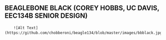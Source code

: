 BEAGLEBONE BLACK (COREY HOBBS, UC DAVIS, EEC134B SENIOR DESIGN)
----------------------------------------------------------------

		![Alt Text](https://github.com/chobberoni/beagle134/blob/master/images/bbblack.jpg)
